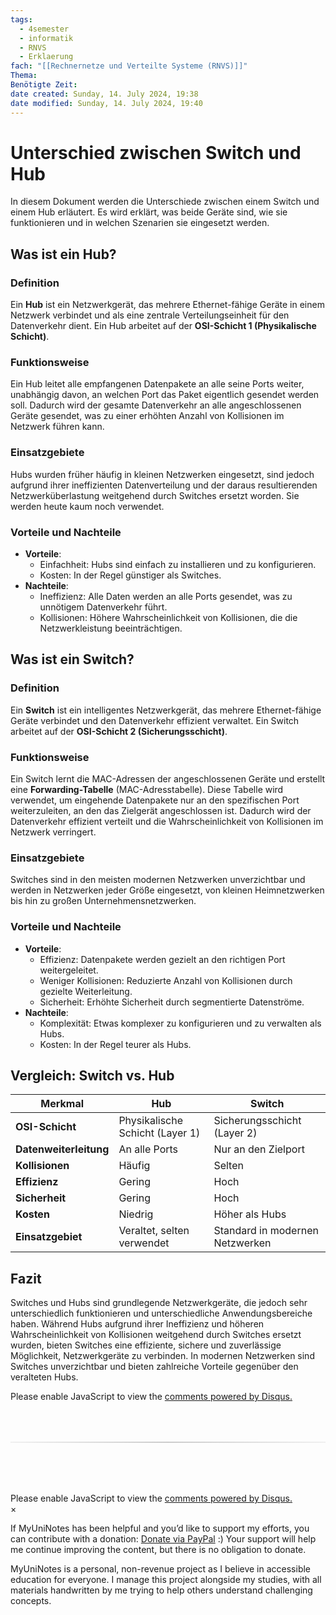 ```yaml
---
tags:
  - 4semester
  - informatik
  - RNVS
  - Erklaerung
fach: "[[Rechnernetze und Verteilte Systeme (RNVS)]]"
Thema:
Benötigte Zeit:
date created: Sunday, 14. July 2024, 19:38
date modified: Sunday, 14. July 2024, 19:40
---
```


# Unterschied zwischen Switch und Hub

In diesem Dokument werden die Unterschiede zwischen einem Switch und einem Hub erläutert. Es wird erklärt, was beide Geräte sind, wie sie funktionieren und in welchen Szenarien sie eingesetzt werden.

## Was ist ein Hub?

### Definition

Ein **Hub** ist ein Netzwerkgerät, das mehrere Ethernet-fähige Geräte in einem Netzwerk verbindet und als eine zentrale Verteilungseinheit für den Datenverkehr dient. Ein Hub arbeitet auf der **OSI-Schicht 1 (Physikalische Schicht)**.

### Funktionsweise

Ein Hub leitet alle empfangenen Datenpakete an alle seine Ports weiter, unabhängig davon, an welchen Port das Paket eigentlich gesendet werden soll. Dadurch wird der gesamte Datenverkehr an alle angeschlossenen Geräte gesendet, was zu einer erhöhten Anzahl von Kollisionen im Netzwerk führen kann.

### Einsatzgebiete

Hubs wurden früher häufig in kleinen Netzwerken eingesetzt, sind jedoch aufgrund ihrer ineffizienten Datenverteilung und der daraus resultierenden Netzwerküberlastung weitgehend durch Switches ersetzt worden. Sie werden heute kaum noch verwendet.

### Vorteile und Nachteile

- **Vorteile**:
  - Einfachheit: Hubs sind einfach zu installieren und zu konfigurieren.
  - Kosten: In der Regel günstiger als Switches.
- **Nachteile**:
  - Ineffizienz: Alle Daten werden an alle Ports gesendet, was zu unnötigem Datenverkehr führt.
  - Kollisionen: Höhere Wahrscheinlichkeit von Kollisionen, die die Netzwerkleistung beeinträchtigen.

## Was ist ein Switch?

### Definition

Ein **Switch** ist ein intelligentes Netzwerkgerät, das mehrere Ethernet-fähige Geräte verbindet und den Datenverkehr effizient verwaltet. Ein Switch arbeitet auf der **OSI-Schicht 2 (Sicherungsschicht)**.

### Funktionsweise

Ein Switch lernt die MAC-Adressen der angeschlossenen Geräte und erstellt eine **Forwarding-Tabelle** (MAC-Adresstabelle). Diese Tabelle wird verwendet, um eingehende Datenpakete nur an den spezifischen Port weiterzuleiten, an den das Zielgerät angeschlossen ist. Dadurch wird der Datenverkehr effizient verteilt und die Wahrscheinlichkeit von Kollisionen im Netzwerk verringert.

### Einsatzgebiete

Switches sind in den meisten modernen Netzwerken unverzichtbar und werden in Netzwerken jeder Größe eingesetzt, von kleinen Heimnetzwerken bis hin zu großen Unternehmensnetzwerken.

### Vorteile und Nachteile

- **Vorteile**:
  - Effizienz: Datenpakete werden gezielt an den richtigen Port weitergeleitet.
  - Weniger Kollisionen: Reduzierte Anzahl von Kollisionen durch gezielte Weiterleitung.
  - Sicherheit: Erhöhte Sicherheit durch segmentierte Datenströme.
- **Nachteile**:
  - Komplexität: Etwas komplexer zu konfigurieren und zu verwalten als Hubs.
  - Kosten: In der Regel teurer als Hubs.

## Vergleich: Switch vs. Hub

| Merkmal                | Hub                             | Switch                          |
| ---------------------- | ------------------------------- | ------------------------------- |
| **OSI-Schicht**        | Physikalische Schicht (Layer 1) | Sicherungsschicht (Layer 2)     |
| **Datenweiterleitung** | An alle Ports                   | Nur an den Zielport             |
| **Kollisionen**        | Häufig                          | Selten                          |
| **Effizienz**          | Gering                          | Hoch                            |
| **Sicherheit**         | Gering                          | Hoch                            |
| **Kosten**             | Niedrig                         | Höher als Hubs                  |
| **Einsatzgebiet**      | Veraltet, selten verwendet      | Standard in modernen Netzwerken |

## Fazit

Switches und Hubs sind grundlegende Netzwerkgeräte, die jedoch sehr unterschiedlich funktionieren und unterschiedliche Anwendungsbereiche haben. Während Hubs aufgrund ihrer Ineffizienz und höheren Wahrscheinlichkeit von Kollisionen weitgehend durch Switches ersetzt wurden, bieten Switches eine effiziente, sichere und zuverlässige Möglichkeit, Netzwerkgeräte zu verbinden. In modernen Netzwerken sind Switches unverzichtbar und bieten zahlreiche Vorteile gegenüber den veralteten Hubs.

<!-- DISQUS SCRIPT COMMENT START -->

<!-- DISQUS RECOMMENDATION START -->

<div id="disqus_recommendations"></div>

<script> 
(function() { // REQUIRED CONFIGURATION VARIABLE: EDIT THE SHORTNAME BELOW
var d = document, s = d.createElement('script'); // IMPORTANT: Replace EXAMPLE with your forum shortname!
s.src = 'https://myuninotes.disqus.com/recommendations.js'; s.setAttribute('data-timestamp', +new Date());
(d.head || d.body).appendChild(s);
})();
</script>
<noscript>
Please enable JavaScript to view the 
<a href="https://disqus.com/?ref_noscript" rel="nofollow">
comments powered by Disqus.
</a>
</noscript>

<!-- DISQUS RECOMMENDATION END -->

<hr style="border: none; height: 2px; background: linear-gradient(to right, #f0f0f0, #ccc, #f0f0f0); margin-top: 4rem; margin-bottom: 5rem;">
<div id="disqus_thread"></div>
<script>
    /**
    *  RECOMMENDED CONFIGURATION VARIABLES: EDIT AND UNCOMMENT THE SECTION BELOW TO INSERT DYNAMIC VALUES FROM YOUR PLATFORM OR CMS.
    *  LEARN WHY DEFINING THESE VARIABLES IS IMPORTANT: https://disqus.com/admin/universalcode/#configuration-variables    */
    /*
    var disqus_config = function () {
    this.page.url = PAGE_URL;  // Replace PAGE_URL with your page's canonical URL variable
    this.page.identifier = PAGE_IDENTIFIER; // Replace PAGE_IDENTIFIER with your page's unique identifier variable
    };
    */
    (function() { // DON'T EDIT BELOW THIS LINE
    var d = document, s = d.createElement('script');
    s.src = 'https://myuninotes.disqus.com/embed.js';
    s.setAttribute('data-timestamp', +new Date());
    (d.head || d.body).appendChild(s);
    })();
</script>
<noscript>Please enable JavaScript to view the <a href="https://disqus.com/?ref_noscript">comments powered by Disqus.</a></noscript>

<!-- DISQUS SCRIPT COMMENT END -->

<!-- Modal START -->
<div id="myModal" class="modal">
  <div class="modal-content">
    <span id="closeModal" class="close">&times;</span>
    <p class="modal-text">
      If MyUniNotes has been helpful and you’d like to support my efforts, <span class="modal-highlight"> you can contribute with a donation: <a class="modal-dono-link" href="https://paypal.me/myuninotes4u">Donate via PayPal</a> :) </span> Your support will help me continue improving the content, but there is no obligation to donate.
    </p>
    <p class="modal-text">
      <span class="modal-highlight">MyUniNotes is a personal, non-revenue project as I believe in accessible education for everyone.</span> I manage this project alongside my studies, with all materials handwritten by me trying to help others understand challenging concepts.
    </p>
  </div>
</div>

<script>
  // JavaScript to display the modal on page load
  document.addEventListener('DOMContentLoaded', function() {
    // Generate a random number between 1 and 1
    // Wanted it to load with a adjustable probability for every page load but did not work, as DOM is loaded only once. Therefore now loading it every time website is visited and DOM is loaded.
    const randomNumber = Math.floor(Math.random() * 1) + 1; 
    // console.log(randomNumber)
    if (randomNumber === 1) {
      setTimeout(function() {
        const modal = document.getElementById('myModal');
        if (modal) {
          modal.classList.add('show');
        }
      }, 1000); // Adjust the delay as needed

      const closeModal = document.getElementById('closeModal');
      if (closeModal) {
        closeModal.addEventListener('click', function() {
          const modal = document.getElementById('myModal');
          if (modal) {
            modal.classList.remove('show');
          }
        });
      }
    } else {
      // Ensure the modal is hidden if the random number is not 1
      const modal = document.getElementById('myModal');
      if (modal) {
        modal.style.display = 'none';
      }
    }
  });
</script>
<!-- Modal END -->
